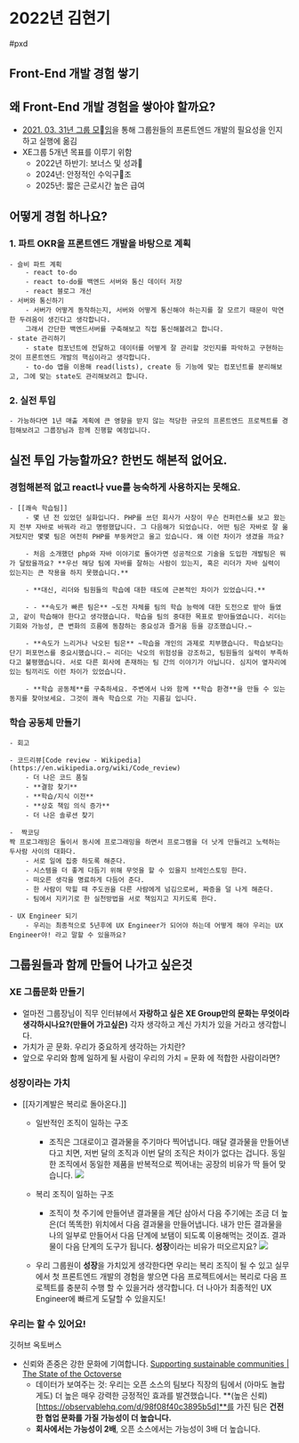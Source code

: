# 2022년 김현기 
#pxd

## Front-End 개발 경험 쌓기

## 왜 Front-End 개발 경험을 쌓아야 할까요?
- [2021. 03. 31년 그룹 모임](https://www.notion.so/2021-03-31-017fff7d8027481fbaa50b8a2758d9a2)을 통해 그룹원들의 프론트엔드 개발의 필요성을 인지하고 실행에 옮김
- XE그룹 5개년 목표를 이루기 위함
	- 2022년 하반기: 보너스 및 성과
	- 2024년: 안정적인 수익구조
	- 2025년: 짧은 근로시간 높은 급여

## 어떻게 경험 하나요?
### 1. 파트 OKR을 프론트엔드 개발을 바탕으로 계획
	- 슬비 파트 계획
		- react to-do
		- react to-do를 백엔드 서버와 통신 데이터 저장
		- react 블로그 개선
	- 서버와 통신하기
		- 서버가 어떻게 동작하는지, 서버와 어떻게 통신해야 하는지를 잘 모르기 때문이 막연한 두려움이 생긴다고 생각합니다. 
		그래서 간단한 백엔드서버를 구축해보고 직접 통신해볼려고 합니다.
	- state 관리하기
		- state 컴포넌트에 전달하고 데이터를 어떻게 잘 관리할 것인지를 파악하고 구현하는 것이 프론트엔드 개발의 핵심이라고 생각합니다.
		- to-do 앱을 이용해 read(lists), create 등 기능에 맞는 컴포넌트를 분리해보고, 그에 맞는 state도 관리해보려고 합니다.

### 2. 실전 투입
	- 가능하다면 1년 매출 계획에 큰 영향을 받지 않는 적당한 규모의 프론트엔드 프로젝트를 경험해보려고 그룹장님과 함께 진행할 예정입니다.


## 실전 투입 가능할까요? 한번도 해본적 없어요.
### 경험해본적 없고 react나 vue를 능숙하게 사용하지는 못해요.
	- [[쾌속 학습팀]]
		- 몇 년 전 있었던 실화입니다. PHP를 쓰던 회사가 사장이 무슨 컨퍼런스를 보고 왔는지 전부 자바로 바꿔라 라고 명령했답니다. 그 다음해가 되었습니다. 어떤 팀은 자바로 잘 옮겨탔지만 몇몇 팀은 여전히 PHP를 부둥켜안고 울고 있습니다. 왜 이런 차이가 생겼을 까요?

		- 처음 소개했던 php와 자바 이야기로 돌아가면 성공적으로 기술을 도입한 개발팀은 뭐가 달랐을까요? **우선 해당 팀에 자바를 잘하는 사람이 있는지, 혹은 리더가 자바 실력이 있는지는 큰 작용을 하지 못했습니다.**

		- **대신, 리더와 팀원들의 학습에 대한 태도에 근본적인 차이가 있었습니다.**

		- - **속도가 빠른 팀은** ~도전 자체를 팀의 학습 능력에 대한 도전으로 받아 들였고, 같이 학습해야 한다고 생각했습니다. 학습을 팀의 중대한 목표로 받아들였습니다. 리더는 기회와 가능성, 큰 변화의 흐름에 동참하는 중요성과 즐거움 등을 강조했습니다.~ 

		- **속도가 느리거나 낙오된 팀은** ~학습을 개인의 과제로 치부했습니다. 학습보다는 단기 퍼포먼스를 중요시했습니다.~ 리더는 낙오의 위험성을 강조하고, 팀원들의 실력이 부족하다고 불평했습니다. 서로 다른 회사에 존재하는 팀 간의 이야기가 아닙니다. 심지어 옆자리에 있는 팀끼리도 이런 차이가 있었습니다. 

		- **학습 공동체**를 구축하세요. 주변에서 나와 함께 **학습 환경**을 만들 수 있는 동지를 찾아보세요. 그것이 쾌속 학습으로 가는 지름길 입니다.

### 학습 공동체 만들기
	- 회고

	- 코드리뷰[Code review - Wikipedia](https://en.wikipedia.org/wiki/Code_review)
		- 더 나은 코드 품질
		- **결함 찾기**
		- **학습/지식 이전**
		- **상호 책임 의식 증가**
		- 더 나은 솔루션 찾기

	-  짝코딩
	짝 프로그래밍은 둘이서 동시에 프로그래밍을 하면서 프로그램을 더 낫게 만들려고 노력하는 두사람 사이의 대화다.
		- 서로 일에 집중 하도록 해준다.
		- 시스템을 더 좋게 다듬기 위해 무엇을 할 수 있을지 브레인스토밍 한다.
		- 떠오른 생각을 명료하게 다듬어 준다.
		- 한 사람이 막힐 때 주도권을 다른 사람에게 넘김으로써, 짜증을 덜 나게 해준다.
		- 팀에서 지키기로 한 실천방법을 서로 책임지고 지키도록 한다.

	- UX Engineer 되기
		- 우리는 최종적으로 5년후에 UX Engineer가 되어야 하는데 어떻게 해야 우리는 UX Engineer야! 라고 말할 수 있을까요?



## 그룹원들과 함께 만들어 나가고 싶은것
### XE 그룹문화 만들기
- 얼마전 그룹장님이 직무 인터뷰에서 **자랑하고 싶은 XE Group만의 문화는 무엇이라 생각하시나요?(만들어 가고싶은)** 각자 생각하고 계신 가치가 있을 거라고 생각합니다.
- 가치가 곧 문화. 우리가 중요하게 생각하는 가치란? 
- 앞으로 우리와 함께 일하게 될 사람이 우리의 가치 = 문화 에 적합한 사람이라면?

### 성장이라는 가치
- [[자기계발은 복리로 돌아온다.]]
	- 일반적인 조직이 일하는 구조
		- 조직은 그대로이고 결과물을 주기마다 찍어냅니다. 매달 결과물을 만들어낸다고 치면, 저번 달의 조직과 이번 달의 조직은 차이가 없다는 겁니다.
		동일한 조직에서 동일한 제품을 반복적으로 찍어내는 공장의 비유가 딱 들어 맞습니다.
![](2022%E1%84%82%E1%85%A7%E1%86%AB%20%E1%84%80%E1%85%B5%E1%86%B7%E1%84%92%E1%85%A7%E1%86%AB%E1%84%80%E1%85%B5/IMG_6534.heic)
	- 복리 조직이 일하는 구조
		- 조직이 첫 주기에 만들어낸 결과물을 계단 삼아서 다음 주기에는 조금 더 높은(더 똑똑한) 위치에서 다음 결과물을 만들어냅니다. 내가 만든 결과물을 나의 일부로
		만들어서 다음 단계에 보탬이 되도록 이용해먹는 것이죠. 결과물이 다음 단계의 도구가 됩니다. **성장**이라는 비유가 떠오르지요?
![](2022%E1%84%82%E1%85%A7%E1%86%AB%20%E1%84%80%E1%85%B5%E1%86%B7%E1%84%92%E1%85%A7%E1%86%AB%E1%84%80%E1%85%B5/IMG_6536.heic)

	- 우리 그룹원이 **성장**을 가치있게 생각한다면 우리는 복리 조직이 될 수 있고 실무에서 첫 프론트엔드 개발의 경험을 쌓으면 다음 프로젝트에서는 복리로 다음 프로젝트를
	충분히 수행 할 수 있을거라 생각합니다. 더 나아가 최종적인 UX Engineer에 빠르게 도달할 수 있을지도!

### 우리는 할 수 있어요!
깃허브 옥토버스
- 신뢰와 존중은 강한 문화에 기여합니다. [Supporting sustainable communities | The State of the Octoverse](https://octoverse.github.com/sustainable-communities/#trust-and-respect)
	- 데이터가 보여주는 것: 우리는 오픈 소스의 팀보다 직장의 팀에서 (아마도 놀랍게도) 더 높은 매우 강력한 긍정적인 효과를 발견했습니다. **(높은 신뢰)[https://observablehq.com/d/98f08f40c3895b5d]**를 가진 팀은 **건전한 협업 문화를 가질 가능성이 더 높습니다.** 
	- **회사에서는 가능성이 2배**, 오픈 소스에서는 가능성이 3배 더 높습니다. 
